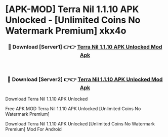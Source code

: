 # [APK-MOD] Terra Nil 1.1.10 APK Unlocked - [Unlimited Coins No Watermark Premium] xkx4o



<div align="center">
<h3>🔴 Download [Server1] 👉👉 <a href="https://momento.my/?title=Terra_Nil_1.1.10_APK_Unlocked">Terra Nil 1.1.10 APK Unlocked Mod Apk</a></h3><br>

<h3>🔴 Download [Server2] 👉👉 <a href="https://momento.my/?title=Terra_Nil_1.1.10_APK_Unlocked">Terra Nil 1.1.10 APK Unlocked Mod Apk</a></h3>
</div>



Download Terra Nil 1.1.10 APK Unlocked 

Free APK MOD Terra Nil 1.1.10 APK Unlocked [Unlimited Coins No Watermark Premium]

Download Terra Nil 1.1.10 APK Unlocked [Unlimited Coins No Watermark Premium] Mod For Android
